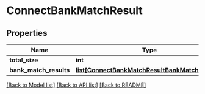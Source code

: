 # ConnectBankMatchResult

## Properties
Name | Type | Description | Notes
------------ | ------------- | ------------- | -------------
**total_size** | **int** |  | [optional] 
**bank_match_results** | [**list[ConnectBankMatchResultBankMatchResults]**](ConnectBankMatchResultBankMatchResults.md) |  | [optional] 

[[Back to Model list]](../README.md#documentation-for-models) [[Back to API list]](../README.md#documentation-for-api-endpoints) [[Back to README]](../README.md)

